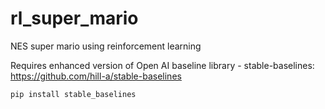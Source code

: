 # rl_super_mario
NES super mario using reinforcement learning

Requires enhanced version of Open AI baseline library - stable-baselines: https://github.com/hill-a/stable-baselines

```
pip install stable_baselines
```
